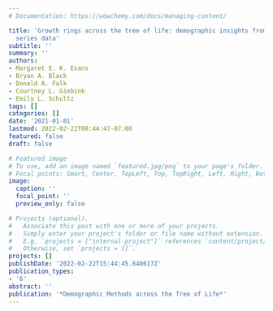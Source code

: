 ```yaml
---
# Documentation: https://wowchemy.com/docs/managing-content/

title: 'Growth rings across the tree of life: demographic insights from biogenic time
  series data'
subtitle: ''
summary: ''
authors:
- Margaret E. K. Evans
- Bryan A. Black
- Donald A. Falk
- Courtney L. Giebink
- Emily L. Schultz
tags: []
categories: []
date: '2021-01-01'
lastmod: 2022-02-22T08:44:47-07:00
featured: false
draft: false

# Featured image
# To use, add an image named `featured.jpg/png` to your page's folder.
# Focal points: Smart, Center, TopLeft, Top, TopRight, Left, Right, BottomLeft, Bottom, BottomRight.
image:
  caption: ''
  focal_point: ''
  preview_only: false

# Projects (optional).
#   Associate this post with one or more of your projects.
#   Simply enter your project's folder or file name without extension.
#   E.g. `projects = ["internal-project"]` references `content/project/deep-learning/index.md`.
#   Otherwise, set `projects = []`.
projects: []
publishDate: '2022-02-22T15:44:45.640617Z'
publication_types:
- '6'
abstract: ''
publication: '*Demographic Methods across the Tree of Life*'
---
```

